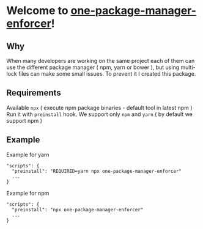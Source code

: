 # Welcome to **[one-package-manager-enforcer](https://github.com/sztadii/one-package-manager-enforcer)**!

## Why

When many developers are working on the same project each of them can use the different package manager ( npm, yarn or bower ),
but using multi-lock files can make some small issues. 
To prevent it I created this package.

## Requirements

Available `npx` ( execute npm package binaries - default tool in latest npm )
Run it with `preinstall` hook. We support only `npm` and `yarn` ( by default we support npm )

## Example

Example for yarn
```
"scripts": {
  "preinstall": "REQUIRED=yarn npx one-package-manager-enforcer"
  ...
}
```

Example for npm
``` 
"scripts": {
  "preinstall": "npx one-package-manager-enforcer"
  ...
}
```
